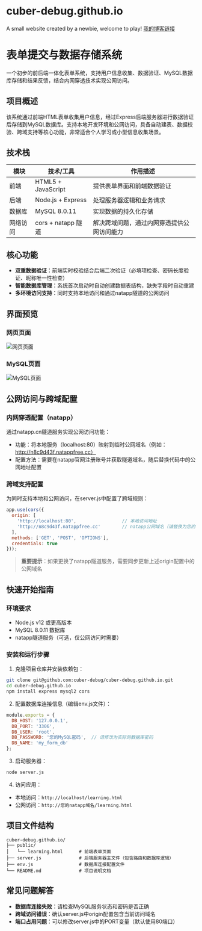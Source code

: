# cuber-debug.github.io
A small website created by a newbie, welcome to play!
[我的博客链接](https://www.cnblogs.com/accuber/p/19069415)
# 表单提交与数据存储系统

一个初步的前后端一体化表单系统，支持用户信息收集、数据验证、MySQL数据库存储和结果反馈，结合内网穿透技术实现公网访问。

## 项目概述

该系统通过前端HTML表单收集用户信息，经过Express后端服务器进行数据验证后存储到MySQL数据库。支持本地开发环境和公网访问，具备自动建表、数据校验、跨域支持等核心功能，非常适合个人学习或小型信息收集场景。

## 技术栈

| 模块     | 技术/工具          | 作用描述                                   |
| -------- | ------------------ | ------------------------------------------ |
| 前端     | HTML5 + JavaScript | 提供表单界面和前端数据验证                 |
| 后端     | Node.js + Express  | 处理服务器逻辑和业务请求                   |
| 数据库   | MySQL 8.0.11       | 实现数据的持久化存储                       |
| 网络访问 | cors + natapp 隧道 | 解决跨域问题，通过内网穿透提供公网访问能力 |

## 核心功能

- **双重数据验证**：前端实时校验结合后端二次验证（必填项检查、密码长度验证、昵称唯一性检查）
- **智能数据库管理**：系统首次启动时自动创建数据表结构，缺失字段时自动重建
- **多环境访问支持**：同时支持本地访问和通过natapp隧道的公网访问

## 界面预览

### 网页页面

![网页页面](https://img2024.cnblogs.com/blog/3580909/202509/3580909-20250902092659374-993960482.png)

### MySQL页面

![MySQL页面](https://img2024.cnblogs.com/blog/3580909/202509/3580909-20250902092926855-1061971567.png)

## 公网访问与跨域配置

### 内网穿透配置（natapp）

通过natapp.cn隧道服务实现公网访问功能：

- 功能：将本地服务（localhost:80）映射到临时公网域名（例如：http://n8c9d43f.natappfree.cc）
- 配置方法：需要在natapp官网注册账号并获取隧道域名，随后替换代码中的公网地址配置

### 跨域支持配置

为同时支持本地和公网访问，在server.js中配置了跨域规则：

```javascript
app.use(cors({
  origin: [
    'http://localhost:80',                 // 本地访问地址
    'http://n8c9d43f.natappfree.cc'        // natapp公网域名（请替换为您的实际隧道域名）
  ],
  methods: ['GET', 'POST', 'OPTIONS'],
  credentials: true
}));
```

> **重要提示**：如果更换了natapp隧道服务，需要同步更新上述origin配置中的公网域名

## 快速开始指南

### 环境要求

- Node.js v12 或更高版本
- MySQL 8.0.11 数据库
- natapp隧道服务（可选，仅公网访问时需要）

### 安装和运行步骤

1. 克隆项目仓库并安装依赖包：

```bash
git clone git@github.com:cuber-debug/cuber-debug.github.io.git
cd cuber-debug.github.io
npm install express mysql2 cors
```

2. 配置数据库连接信息（编辑env.js文件）：

```javascript
module.exports = {
  DB_HOST: '127.0.0.1',
  DB_PORT: '3306',
  DB_USER: 'root',
  DB_PASSWORD: '您的MySQL密码',  // 请修改为实际的数据库密码
  DB_NAME: 'my_form_db'
};
```

3. 启动服务器：

```bash
node server.js
```

4. 访问应用：

- 本地访问：`http://localhost/learning.html`
- 公网访问：`http://您的natapp域名/learning.html`

## 项目文件结构

```
cuber-debug.github.io/
├── public/
│   └── learning.html      # 前端表单页面
├── server.js              # 后端服务器主文件（包含路由和数据库逻辑）
├── env.js                 # 数据库连接配置文件
└── README.md              # 项目说明文档
```

## 常见问题解答

- **数据库连接失败**：请检查MySQL服务状态和密码是否正确
- **跨域访问错误**：确认server.js中origin配置包含当前访问域名
- **端口占用问题**：可以修改server.js中的PORT变量（默认使用80端口）

